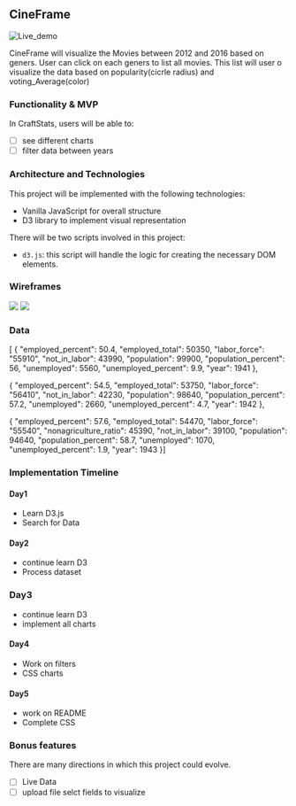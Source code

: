 ## CineFrame

![Live_demo](https://jayad25.github.io/CineFrame/)

CineFrame will visualize the Movies between 2012 and 2016 based  on geners. User can click on each geners to list all movies. This list will user o visualize the data based on popularity(cicrle radius) and voting_Average(color)

### Functionality & MVP
 In CraftStats, users will be able to:
- [ ] see different charts
- [ ] filter data between years

### Architecture and Technologies
  This project will be implemented with the following technologies:

  * Vanilla JavaScript for overall structure
  * D3 library to implement visual representation

  There will be two scripts involved in this project:

  * `d3.js`: this script will handle the logic for creating the necessary DOM elements.
  
 ### Wireframes
 ![](https://i.imgur.com/TaGgxsM.png)
 ![](https://i.imgur.com/8vulUYJ.png)
 
 ### Data
[
{
"employed_percent": 50.4,
"employed_total": 50350,
"labor_force": "55910",
"not_in_labor": 43990,
"population": 99900,
"population_percent": 56,
"unemployed": 5560,
"unemployed_percent": 9.9,
"year": 1941
},

{
"employed_percent": 54.5,
"employed_total": 53750,
"labor_force": "56410",
"not_in_labor": 42230,
"population": 98640,
"population_percent": 57.2,
"unemployed": 2660,
"unemployed_percent": 4.7,
"year": 1942
},

{
"employed_percent": 57.6,
"employed_total": 54470,
"labor_force": "55540",
"nonagriculture_ratio": 45390,
"not_in_labor": 39100,
"population": 94640,
"population_percent": 58.7,
"unemployed": 1070,
"unemployed_percent": 1.9,
"year": 1943
}]

### Implementation Timeline

#### Day1
 - Learn D3.js
 - Search for Data

#### Day2
 - continue learn D3
 - Process dataset

### Day3
 - continue learn D3
 - implement all charts

#### Day4
  - Work on filters
  - CSS charts

#### Day5
  - work on README
  - Complete CSS
  
  
### Bonus features

There are many directions in which this project could evolve.

- [ ] Live Data
- [ ] upload file selct fields to visualize
